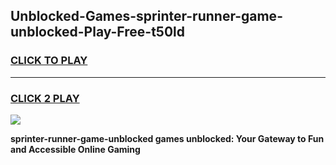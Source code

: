 
## Unblocked-Games-sprinter-runner-game-unblocked-Play-Free-t50ld
<h3>
<a href="https://premium76.site?title=sprinter-runner-game-unblocked&ref=19M">CLICK TO PLAY</a></h3>
<hr>

<h3>
<a href="https://premium76.site?title=sprinter-runner-game-unblocked&ref=19M">CLICK 2 PLAY</a>
  
</h3>

<a href="https://premium76.site?title=sprinter-runner-game-unblocked&ref=19M"><img src="https://clearcache.store/games.png"></a>


**sprinter-runner-game-unblocked games unblocked: Your Gateway to Fun and Accessible Online Gaming**
